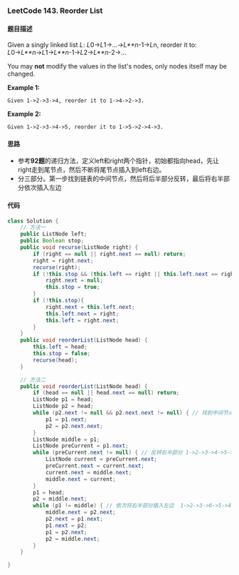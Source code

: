 ### LeetCode 143. Reorder List 



#### 题目描述

Given a singly linked list *L*: *L*0→*L*1→…→*L**n*-1→*L*n,
reorder it to: *L*0→*L**n*→*L*1→*L**n*-1→*L*2→*L**n*-2→…

You may **not** modify the values in the list's nodes, only nodes itself may be changed.

**Example 1:**

```
Given 1->2->3->4, reorder it to 1->4->2->3.
```

**Example 2:**

```
Given 1->2->3->4->5, reorder it to 1->5->2->4->3.
```





#### 思路

- 参考**92题**的递归方法，定义left和right两个指针，初始都指向head，先让right走到尾节点，然后不断将尾节点插入到left右边。
- 分三部分。第一步找到链表的中间节点，然后将后半部分反转，最后将右半部分依次插入左边

#### 代码

```Java
class Solution {
    // 方法一
    public ListNode left;
    public Boolean stop;
    public void recurse(ListNode right) {
        if (right == null || right.next == null) return;
        right = right.next;
        recurse(right);
        if (!this.stop && (this.left == right || this.left.next == right)){
            right.next = null;
            this.stop = true;
        }
        if (!this.stop){
            right.next = this.left.next;
            this.left.next = right;
            this.left = right.next;
        }
    }
    public void reorderList(ListNode head) {
        this.left = head;
        this.stop = false;
        recurse(head);
    }

    // 方法二
    public void reorderList(ListNode head) {
        if (head == null || head.next == null) return;
        ListNode p1 = head;
        ListNode p2 = head;
        while (p2.next != null && p2.next.next != null) { // 找到中间节点p1
            p1 = p1.next;
            p2 = p2.next.next;
        }
        ListNode middle = p1;
        ListNode preCurrent = p1.next;
        while (preCurrent.next != null) { // 反转右半部分 1->2->3->4->5->6 to 1->2->3->6->5->4，方法是每次把preCurrent右移一位，preCurrent的下一个节点放到右半部分第一个节点，与middle相连
            ListNode current = preCurrent.next;
            preCurrent.next = current.next;
            current.next = middle.next;
            middle.next = current;
        }
        p1 = head;
        p2 = middle.next;
        while (p1 != middle) { // 依次将右半部分插入左边  1->2->3->6->5->4 to 1->6->2->5->3->4，方法是对每个右半部分的节点p2，将middle连接到p2.next，然后将p2插入到p1和p1.next之间，然后右移p1和p2
            middle.next = p2.next;
            p2.next = p1.next;
            p1.next = p2;
            p1 = p2.next;
            p2 = middle.next;
        }
    }

}

```



